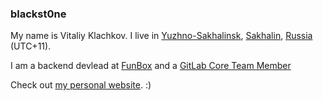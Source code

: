 ### blackst0ne

My name is Vitaliy Klachkov.  I live in [Yuzhno-Sakhalinsk](https://en.wikipedia.org/wiki/Yuzhno-Sakhalinsk), [Sakhalin](https://en.wikipedia.org/wiki/Sakhalin), [Russia](https://en.wikipedia.org/wiki/Russian_Federation) (UTC+11).

I am a backend devlead at [FunBox](https://funbox.ru) and a [GitLab Core Team Member](https://about.gitlab.com/community/core-team/) 

Check out [my personal website](https://blackst0ne.ru). :)


<!--
**blackst0ne/blackst0ne** is a ✨ _special_ ✨ repository because its `README.md` (this file) appears on your GitHub profile.

Here are some ideas to get you started:

- 🔭 I’m currently working on ...
- 🌱 I’m currently learning ...
- 👯 I’m looking to collaborate on ...
- 🤔 I’m looking for help with ...
- 💬 Ask me about ...
- 📫 How to reach me: ...
- 😄 Pronouns: ...
- ⚡ Fun fact: ...
-->
